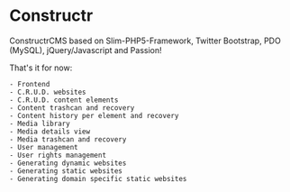Constructr
==========

ConstructrCMS based on Slim-PHP5-Framework, Twitter Bootstrap, PDO (MySQL), jQuery/Javascript and Passion!

That's it for now:

	- Frontend
	- C.R.U.D. websites
	- C.R.U.D. content elements
	- Content trashcan and recovery
	- Content history per element and recovery
	- Media library
	- Media details view
	- Media trashcan and recovery
	- User management
	- User rights management
	- Generating dynamic websites
	- Generating static websites
	- Generating domain specific static websites